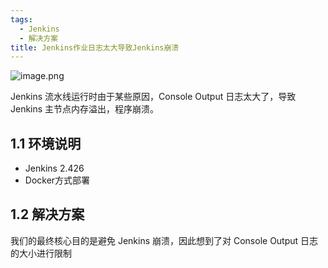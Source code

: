 ```yaml
---
tags:
  - Jenkins
  - 解决方案
title: Jenkins作业日志太大导致Jenkins崩溃
---
```


![image.png](https://oss.puppetdev.top/image/note/d7d95225cef35da6a867289e072bb864.png)

Jenkins 流水线运行时由于某些原因，Console Output 日志太大了，导致 Jenkins 主节点内存溢出，程序崩溃。

<!--more-->

## 1.1 环境说明

- Jenkins 2.426
- Docker方式部署

## 1.2 解决方案

我们的最终核心目的是避免 Jenkins 崩溃，因此想到了对 Console Output 日志的大小进行限制


